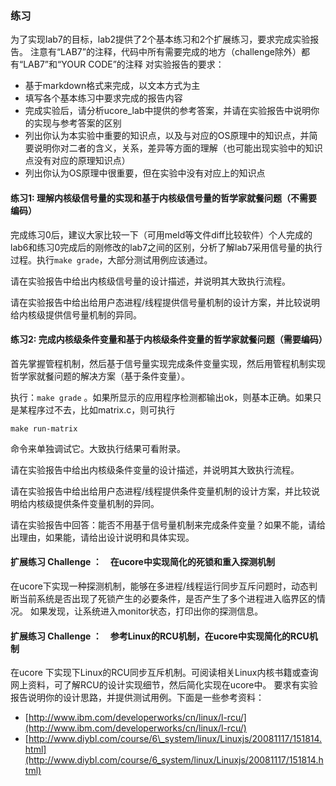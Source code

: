 ### 练习 
为了实现lab7的目标，lab2提供了2个基本练习和2个扩展练习，要求完成实验报告。
 注意有“LAB7”的注释，代码中所有需要完成的地方（challenge除外）都有“LAB7”和“YOUR CODE”的注释
对实验报告的要求：
 - 基于markdown格式来完成，以文本方式为主
 - 填写各个基本练习中要求完成的报告内容
 - 完成实验后，请分析ucore_lab中提供的参考答案，并请在实验报告中说明你的实现与参考答案的区别
 - 列出你认为本实验中重要的知识点，以及与对应的OS原理中的知识点，并简要说明你对二者的含义，关系，差异等方面的理解（也可能出现实验中的知识点没有对应的原理知识点）
 - 列出你认为OS原理中很重要，但在实验中没有对应上的知识点

#### 练习1: 理解内核级信号量的实现和基于内核级信号量的哲学家就餐问题（不需要编码） 

完成练习0后，建议大家比较一下（可用meld等文件diff比较软件）个人完成的lab6和练习0完成后的刚修改的lab7之间的区别，分析了解lab7采用信号量的执行过程。执行`make
grade`，大部分测试用例应该通过。

请在实验报告中给出内核级信号量的设计描述，并说明其大致执行流程。

请在实验报告中给出给用户态进程/线程提供信号量机制的设计方案，并比较说明给内核级提供信号量机制的异同。

#### 练习2: 完成内核级条件变量和基于内核级条件变量的哲学家就餐问题（需要编码）

首先掌握管程机制，然后基于信号量实现完成条件变量实现，然后用管程机制实现哲学家就餐问题的解决方案（基于条件变量）。

执行：`make grade`
。如果所显示的应用程序检测都输出ok，则基本正确。如果只是某程序过不去，比如matrix.c，则可执行
```
make run-matrix
```
命令来单独调试它。大致执行结果可看附录。

请在实验报告中给出内核级条件变量的设计描述，并说明其大致执行流程。

请在实验报告中给出给用户态进程/线程提供条件变量机制的设计方案，并比较说明给内核级提供条件变量机制的异同。

请在实验报告中回答：能否不用基于信号量机制来完成条件变量？如果不能，请给出理由，如果能，请给出设计说明和具体实现。


#### 扩展练习 Challenge ：　在ucore中实现简化的死锁和重入探测机制

在ucore下实现一种探测机制，能够在多进程/线程运行同步互斥问题时，动态判断当前系统是否出现了死锁产生的必要条件，是否产生了多个进程进入临界区的情况。
如果发现，让系统进入monitor状态，打印出你的探测信息。

#### 扩展练习 Challenge ：　参考Linux的RCU机制，在ucore中实现简化的RCU机制

在ucore
下实现下Linux的RCU同步互斥机制。可阅读相关Linux内核书籍或查询网上资料，可了解RCU的设计实现细节，然后简化实现在ucore中。
要求有实验报告说明你的设计思路，并提供测试用例。下面是一些参考资料：

* [http://www.ibm.com/developerworks/cn/linux/l-rcu/](http://www.ibm.com/developerworks/cn/linux/l-rcu/)
* [http://www.diybl.com/course/6\_system/linux/Linuxjs/20081117/151814.html](http://www.diybl.com/course/6_system/linux/Linuxjs/20081117/151814.html)
